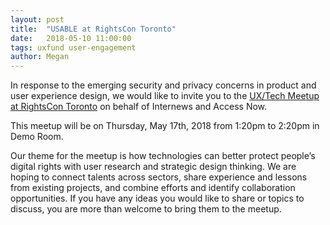 ```yaml
---
layout: post
title:  "USABLE at RightsCon Toronto"
date:   2018-05-10 11:00:00
tags: uxfund user-engagement
author: Megan
---
```



In response to the emerging security and privacy concerns in product and user experience design, we would like to invite you to the [UX/Tech Meetup at RightsCon Toronto](https://rightscon2018.sched.com/event/Eo4i/uxtech-meetup-at-rightscon) on behalf of Internews and Access Now.

This meetup will be on Thursday, May 17th, 2018 from 1:20pm to 2:20pm in Demo Room.

Our theme for the meetup is how technologies can better protect people’s digital rights with user research and strategic design thinking. We are hoping to connect talents across sectors, share experience and lessons from existing projects, and combine efforts and identify collaboration opportunities. If you have any ideas you would like to share or topics to discuss, you are more than welcome to bring them to the meetup.
